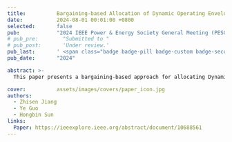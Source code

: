 ```yaml
---
title:          Bargaining-based Allocation of Dynamic Operating Envelopes in Distribution Networks
date:           2024-08-01 00:01:00 +0800
selected:       false
pub:            "2024 IEEE Power & Energy Society General Meeting (PESGM)"
# pub_pre:        "Submitted to "
# pub_post:       'Under review.'
pub_last:       ' <span class="badge badge-pill badge-custom badge-secondary">Conference</span>'
pub_date:       "2024"

abstract: >-
  This paper presents a bargaining-based approach for allocating Dynamic Operating Envelopes in distribution networks. The proposed method ensures fair and efficient DOE allocation.

cover:          assets/images/covers/paper_icon.jpg
authors:
  - Zhisen Jiang
  - Ye Guo
  - Hongbin Sun
links:
  Paper: https://ieeexplore.ieee.org/abstract/document/10688561
---
```

